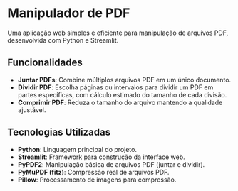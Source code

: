 # Manipulador de PDF  
Uma aplicação web simples e eficiente para manipulação de arquivos PDF, desenvolvida com Python e Streamlit.

## Funcionalidades  
- **Juntar PDFs**: Combine múltiplos arquivos PDF em um único documento.  
- **Dividir PDF**: Escolha páginas ou intervalos para dividir um PDF em partes específicas, com cálculo estimado do tamanho de cada divisão.  
- **Comprimir PDF**: Reduza o tamanho do arquivo mantendo a qualidade ajustável.  

## Tecnologias Utilizadas  
- **Python**: Linguagem principal do projeto.  
- **Streamlit**: Framework para construção da interface web.  
- **PyPDF2**: Manipulação básica de arquivos PDF (juntar e dividir).  
- **PyMuPDF (fitz)**: Compressão real de arquivos PDF.  
- **Pillow**: Processamento de imagens para compressão. 
